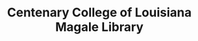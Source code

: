 ---
layout: repo
title: "Centenary College of Louisiana Magale Library"
id: 25552
permalink: repos/25552/
---